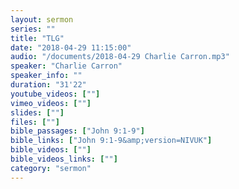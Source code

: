 ```yaml
---
layout: sermon
series: ""
title: "TLG"
date: "2018-04-29 11:15:00"
audio: "/documents/2018-04-29 Charlie Carron.mp3"
speaker: "Charlie Carron"
speaker_info: ""
duration: "31'22"
youtube_videos: [""]
vimeo_videos: [""]
slides: [""]
files: [""]
bible_passages: ["John 9:1-9"]
bible_links: ["John 9:1-9&amp;version=NIVUK"]
bible_videos: [""]
bible_videos_links: [""]
category: "sermon"
---
```

